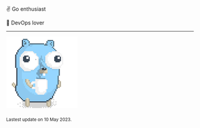 :v: Go enthusiast

:muscle: DevOps lover

---

![Image alt text](/images/gopher_with_coffee.gif)


<sub>Lastest update on 10 May 2023.</sub>
